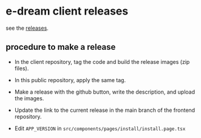 # e-dream client releases

see the [releases](https://github.com/e-dream-ai/public/releases).

## procedure to make a release

* In the client repository, tag the code and build the release images (zip files).

* In this public repository, apply the same tag.

* Make a release with the github button, write the description, and upload the images.

* Update the link to the current release in the main branch of the frontend repository.

* Edit `APP_VERSION` in `src/components/pages/install/install.page.tsx`
